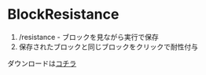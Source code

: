 # BlockResistance

1. /resistance - ブロックを見ながら実行で保存
2. 保存されたブロックと同じブロックをクリックで耐性付与

ダウンロードは[コチラ](https://github.com/Monster2408/BlockResistance/raw/main/BlockResistance-1.0.0.jar)

